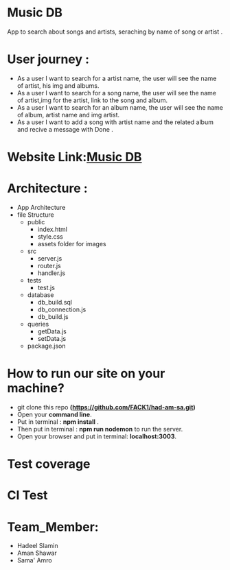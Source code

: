 # Music DB
App to search about songs and artists, seraching by name of song or artist . 
# User journey :
  - As a user I want to search for a artist name, the user will see the name of artist, his img and albums.
  - As a user I want to search for a song name, the user will see the name of artist,img for the artist, link to the song and     album.
  - As a user I want to search for an album name, the user will see the name of album, artist name and img artist.
  - As a user I want to add a song with artist name and the related album and recive a message with Done .
 

# Website Link:[Music DB](https://music-dbapp.herokuapp.com/)
# Architecture :
- App Architecture 
- file Structure 
  - public 
    - index.html 
    - style.css 
    - assets folder for images
  - src 
    - server.js
    - router.js
    - handler.js
   - tests
     - test.js
   - database
     - db_build.sql
     - db_connection.js
     - db_build.js
   - queries
     - getData.js
     - setData.js
  - package.json
  
 
# How to run our site on your machine?
- git clone this repo **(https://github.com/FACK1/had-am-sa.git)**
- Open your **command line**.
- Put in terminal : **npm install** .
- Then put in terminal : **npm run nodemon**  to run the server.
- Open your browser and put in terminal: **localhost:3003**.

# Test coverage


# CI Test

# Team_Member:
  - Hadeel Slamin
  - Aman Shawar
  - Sama' Amro 
